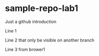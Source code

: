# sample-repo-lab1
Just a github introduction 

Line 1

Line 2 that only be visible on another branch

Line 3 from brower1
